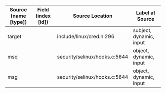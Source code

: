 | Source (name [type]) | Field (index [id]) | Source Location               | Label at Source             |
| -------------------- | ------------------ |-------------------------------| --------------------------- |
| target               |                    | include/linux/cred.h:296      | subject, dynamic, input     |
| msq                  |                    | security/selinux/hooks.c:5644 | object, dynamic, input      |
| msg                  |                    | security/selinux/hooks.c:5644 | object, dynamic, input      |